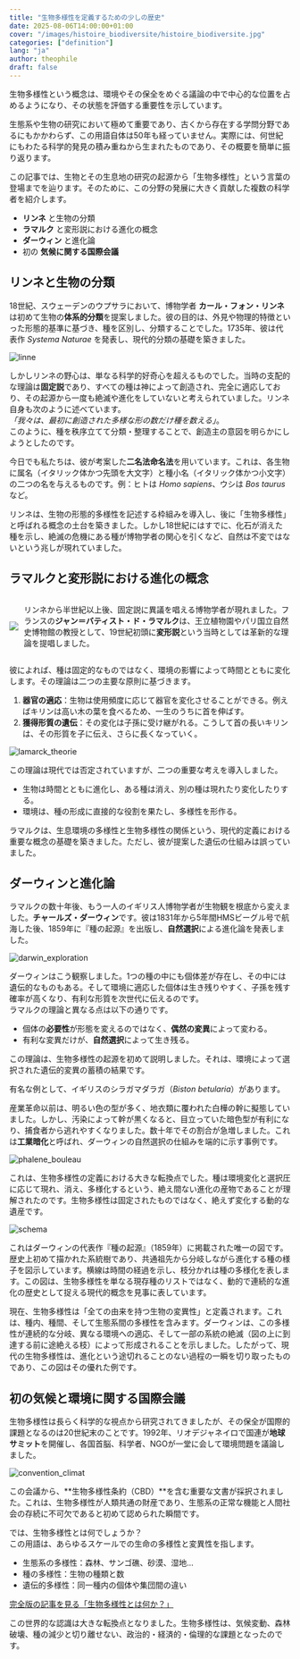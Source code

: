 ```yaml
---
title: "生物多様性を定義するための少しの歴史"
date: 2025-08-06T14:00:00+01:00
cover: "/images/histoire_biodiversite/histoire_biodiversite.jpg"
categories: ["definition"]
lang: "ja"
author: theophile
draft: false
---
```


生物多様性という概念は、環境やその保全をめぐる議論の中で中心的な位置を占めるようになり、その状態を評価する重要性を示しています。

<!--more-->

生態系や生物の研究において極めて重要であり、古くから存在する学問分野であるにもかかわらず、この用語自体は50年も経っていません。実際には、何世紀にもわたる科学的発見の積み重ねから生まれたものであり、その概要を簡単に振り返ります。

この記事では、生物とその生息地の研究の起源から「生物多様性」という言葉の登場までを辿ります。そのために、この分野の発展に大きく貢献した複数の科学者を紹介します。

- **リンネ** と生物の分類  
- **ラマルク** と変形説における進化の概念  
- **ダーウィン** と進化論  
- 初の **気候に関する国際会議**

## リンネと生物の分類

18世紀、スウェーデンのウプサラにおいて、博物学者 **カール・フォン・リンネ** は初めて生物の**体系的分類**を提案しました。彼の目的は、外見や物理的特徴といった形態的基準に基づき、種を区別し、分類することでした。1735年、彼は代表作 *Systema Naturae* を発表し、現代的分類の基礎を築きました。

![linne](/images/histoire_biodiversite/linne.jpg)

しかしリンネの野心は、単なる科学的好奇心を超えるものでした。当時の支配的な理論は**固定説**であり、すべての種は神によって創造され、完全に適応しており、その起源から一度も絶滅や進化をしていないと考えられていました。リンネ自身も次のように述べています。  
*「我々は、最初に創造された多様な形の数だけ種を数える」*。  
このように、種を秩序立てて分類・整理することで、創造主の意図を明らかにしようとしたのです。

今日でも私たちは、彼が考案した**二名法命名法**を用いています。これは、各生物に属名（イタリック体かつ先頭を大文字）と種小名（イタリック体かつ小文字）の二つの名を与えるものです。例：ヒトは *Homo sapiens*、ウシは *Bos taurus* など。

リンネは、生物の形態的多様性を記述する枠組みを導入し、後に「生物多様性」と呼ばれる概念の土台を築きました。しかし18世紀にはすでに、化石が消えた種を示し、絶滅の危機にある種が博物学者の関心を引くなど、自然は不変ではないという兆しが現れていました。

## ラマルクと変形説における進化の概念

<div style="display: flex; align-items: center;">
  <img src="/images/histoire_biodiversite/lamarck_1.jpg" style="max-width: 40%; height: auto; margin-right: 10px; float: left;">
  <p> リンネから半世紀以上後、固定説に異議を唱える博物学者が現れました。フランスの<strong>ジャン＝バティスト・ド・ラマルク</strong>は、王立植物園やパリ国立自然史博物館の教授として、19世紀初頭に<strong>変形説</strong>という当時としては革新的な理論を提唱しました。</p>
</div>

彼によれば、種は固定的なものではなく、環境の影響によって時間とともに変化します。その理論は二つの主要な原則に基づきます。

1. **器官の適応**：生物は使用頻度に応じて器官を変化させることができる。例えばキリンは高い木の葉を食べるため、一生のうちに首を伸ばす。  
2. **獲得形質の遺伝**：その変化は子孫に受け継がれる。こうして首の長いキリンは、その形質を子に伝え、さらに長くなっていく。

![lamarck_theorie](/images/histoire_biodiversite/lamarck_2.jpg)

この理論は現代では否定されていますが、二つの重要な考えを導入しました。

- 生物は時間とともに進化し、ある種は消え、別の種は現れたり変化したりする。  
- 環境は、種の形成に直接的な役割を果たし、多様性を形作る。

ラマルクは、生息環境の多様性と生物多様性の関係という、現代的定義における重要な概念の基礎を築きました。ただし、彼が提案した遺伝の仕組みは誤っていました。

## ダーウィンと進化論

ラマルクの数十年後、もう一人のイギリス人博物学者が生物観を根底から変えました。**チャールズ・ダーウィン**です。彼は1831年から5年間HMSビーグル号で航海した後、1859年に『種の起源』を出版し、**自然選択**による進化論を発表しました。

![darwin_exploration](/images/histoire_biodiversite/darwin_1.jpg)

ダーウィンはこう観察しました。1つの種の中にも個体差が存在し、その中には遺伝的なものもある。そして環境に適応した個体は生き残りやすく、子孫を残す確率が高くなり、有利な形質を次世代に伝えるのです。  
ラマルクの理論と異なる点は以下の通りです。

- 個体の**必要性**が形態を変えるのではなく、**偶然の変異**によって変わる。  
- 有利な変異だけが、**自然選択**によって生き残る。

この理論は、生物多様性の起源を初めて説明しました。それは、環境によって選択された遺伝的変異の蓄積の結果です。

有名な例として、イギリスのシラガマダラガ（*Biston betularia*）があります。  

産業革命以前は、明るい色の型が多く、地衣類に覆われた白樺の幹に擬態していました。しかし、汚染によって幹が黒くなると、目立っていた暗色型が有利になり、捕食者から逃れやすくなりました。数十年でその割合が急増しました。これは**工業暗化**と呼ばれ、ダーウィンの自然選択の仕組みを端的に示す事例です。

![phalene_bouleau](/images/histoire_biodiversite/phalene_bouleau.png)

これは、生物多様性の定義における大きな転換点でした。種は環境変化と選択圧に応じて現れ、消え、多様化するという、絶え間ない進化の産物であることが理解されたのです。生物多様性は固定されたものではなく、絶えず変化する動的な遺産です。

![schema](/images/histoire_biodiversite/darwin_schema.jpg)

これはダーウィンの代表作『種の起源』（1859年）に掲載された唯一の図です。  
歴史上初めて描かれた系統樹であり、共通祖先から分岐しながら進化する種の様子を図示しています。横線は時間の経過を示し、枝分かれは種の多様化を表します。この図は、生物多様性を単なる現存種のリストではなく、動的で連続的な進化の歴史として捉える現代的概念を見事に表しています。

現在、生物多様性は「全ての由来を持つ生物の変異性」と定義されます。これは、種内、種間、そして生態系間の多様性を含みます。ダーウィンは、この多様性が連続的な分岐、異なる環境への適応、そして一部の系統の絶滅（図の上に到達する前に途絶える枝）によって形成されることを示しました。したがって、現代の生物多様性は、進化という途切れることのない過程の一瞬を切り取ったものであり、この図はその優れた例です。

## 初の気候と環境に関する国際会議

生物多様性は長らく科学的な視点から研究されてきましたが、その保全が国際的課題となるのは20世紀末のことです。1992年、リオデジャネイロで国連が**地球サミット**を開催し、各国首脳、科学者、NGOが一堂に会して環境問題を議論しました。

![convention_climat](/images/histoire_biodiversite/convention_climat.jpeg)

この会議から、**生物多様性条約（CBD）**を含む重要な文書が採択されました。これは、生物多様性が人類共通の財産であり、生態系の正常な機能と人間社会の存続に不可欠であると初めて認められた瞬間です。

では、生物多様性とは何でしょうか？  
この用語は、あらゆるスケールでの生命の多様性と変異性を指します。

- 生態系の多様性：森林、サンゴ礁、砂漠、湿地…  
- 種の多様性：生物の種類と数  
- 遺伝的多様性：同一種内の個体や集団間の違い

[完全版の記事を見る「生物多様性とは何か？」](/ja/posts/生物多様性とは何か/)

この世界的な認識は大きな転換点となりました。生物多様性は、気候変動、森林破壊、種の減少と切り離せない、政治的・経済的・倫理的な課題となったのです。